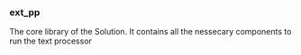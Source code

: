 ### ext_pp
The core library of the Solution.
It contains all the nessecary components to run the text processor
